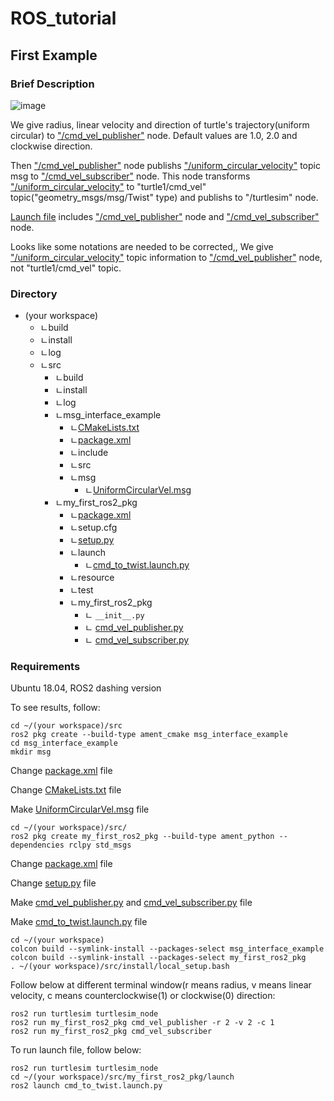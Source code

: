 # ROS_tutorial

## First Example
### Brief Description
![image](https://user-images.githubusercontent.com/62916482/147823667-9a4676db-a879-4948-ab2e-194bf2208e8a.png)

We give radius, linear velocity and direction of turtle's trajectory(uniform circular) to ["/cmd_vel_publisher"](https://github.com/windust7/ROS_tutorial/blob/main/cmd_vel_publisher.py) node. Default values are 1.0, 2.0 and clockwise direction.

Then ["/cmd_vel_publisher"](https://github.com/windust7/ROS_tutorial/blob/main/cmd_vel_publisher.py) node publishs ["/uniform_circular_velocity"](https://github.com/windust7/ROS_tutorial/blob/main/UniformCircularVel.msg) topic msg to ["/cmd_vel_subscriber"](https://github.com/windust7/ROS_tutorial/blob/main/cmd_vel_subscriber.py) node. This node transforms ["/uniform_circular_velocity"](https://github.com/windust7/ROS_tutorial/blob/main/UniformCircularVel.msg) to "turtle1/cmd_vel" topic("geometry_msgs/msg/Twist" type) and publishs to "/turtlesim" node.

[Launch file](https://github.com/windust7/ROS_tutorial/blob/main/cmd_to_twist.launch.py) includes ["/cmd_vel_publisher"](https://github.com/windust7/ROS_tutorial/blob/main/cmd_vel_publisher.py) node and ["/cmd_vel_subscriber"](https://github.com/windust7/ROS_tutorial/blob/main/cmd_vel_subscriber.py) node.

Looks like some notations are needed to be corrected,, We give ["/uniform_circular_velocity"](https://github.com/windust7/ROS_tutorial/blob/main/UniformCircularVel.msg) topic information to ["/cmd_vel_publisher"](https://github.com/windust7/ROS_tutorial/blob/main/cmd_vel_publisher.py) node, not "turtle1/cmd_vel" topic.

### Directory
* (your workspace)
  * ㄴbuild
  * ㄴinstall
  * ㄴlog
  * ㄴsrc
    * ㄴbuild
    * ㄴinstall
    * ㄴlog
    * ㄴmsg_interface_example
      * ㄴ[CMakeLists.txt](https://github.com/windust7/ROS_tutorial/blob/main/CMakeLists(for%20msg%20interface).txt)
      * ㄴ[package.xml](https://github.com/windust7/ROS_tutorial/blob/main/package(for%20msg%20interface).xml)
      * ㄴinclude
      * ㄴsrc
      * ㄴmsg
        * ㄴ[UniformCircularVel.msg](https://github.com/windust7/ROS_tutorial/blob/main/UniformCircularVel.msg)
    * ㄴmy_first_ros2_pkg
      * ㄴ[package.xml](https://github.com/windust7/ROS_tutorial/blob/main/package(for%20my_first_ros2_pkg).xml)
      * ㄴsetup.cfg
      * ㄴ[setup.py](https://github.com/windust7/ROS_tutorial/blob/main/setup(for%20my_first_ros2_pkg).py)
      * ㄴlaunch
        * ㄴ[cmd_to_twist.launch.py](https://github.com/windust7/ROS_tutorial/blob/main/cmd_to_twist.launch.py)
      * ㄴresource
      * ㄴtest
      * ㄴmy_first_ros2_pkg
        * ㄴ ```__init__.py```
        * ㄴ [cmd_vel_publisher.py](https://github.com/windust7/ROS_tutorial/blob/main/cmd_vel_publisher.py)
        * ㄴ [cmd_vel_subscriber.py](https://github.com/windust7/ROS_tutorial/blob/main/cmd_vel_subscriber.py)

### Requirements
Ubuntu 18.04, ROS2 dashing version

To see results, follow:
```
cd ~/(your workspace)/src
ros2 pkg create --build-type ament_cmake msg_interface_example
cd msg_interface_example
mkdir msg
```
Change [package.xml](https://github.com/windust7/ROS_tutorial/blob/main/package(for%20msg%20interface).xml) file

Change [CMakeLists.txt](https://github.com/windust7/ROS_tutorial/blob/main/CMakeLists(for%20msg%20interface).txt) file

Make [UniformCircularVel.msg](https://github.com/windust7/ROS_tutorial/blob/main/UniformCircularVel.msg) file
```
cd ~/(your workspace)/src/
ros2 pkg create my_first_ros2_pkg --build-type ament_python --dependencies rclpy std_msgs
```
Change [package.xml](https://github.com/windust7/ROS_tutorial/blob/main/package(for%20my_first_ros2_pkg).xml) file

Change [setup.py](https://github.com/windust7/ROS_tutorial/blob/main/setup(for%20my_first_ros2_pkg).py) file

Make [cmd_vel_publisher.py](https://github.com/windust7/ROS_tutorial/blob/main/cmd_vel_publisher.py) and [cmd_vel_subscriber.py](https://github.com/windust7/ROS_tutorial/blob/main/cmd_vel_subscriber.py) file

Make [cmd_to_twist.launch.py](https://github.com/windust7/ROS_tutorial/blob/main/cmd_to_twist.launch.py) file


```
cd ~/(your workspace)
colcon build --symlink-install --packages-select msg_interface_example
colcon build --symlink-install --packages-select my_first_ros2_pkg
. ~/(your workspace)/src/install/local_setup.bash
```

Follow below at different terminal window(r means radius, v means linear velocity, c means counterclockwise(1) or clockwise(0) direction:

```
ros2 run turtlesim turtlesim_node
ros2 run my_first_ros2_pkg cmd_vel_publisher -r 2 -v 2 -c 1
ros2 run my_first_ros2_pkg cmd_vel_subscriber 
```
To run launch file, follow below:

```
ros2 run turtlesim turtlesim_node
cd ~/(your workspace)/src/my_first_ros2_pkg/launch
ros2 launch cmd_to_twist.launch.py
```

